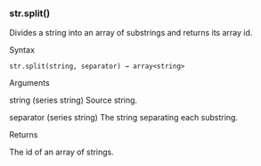 ### str.split()

Divides a string into an array of substrings and returns its array id.

Syntax

```
str.split(string, separator) → array<string>
```

Arguments

string (series string) Source string.

separator (series string) The string separating each substring.

Returns

The id of an array of strings.

